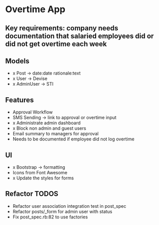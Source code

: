 # Overtime App

## Key requirements: company needs documentation that salaried employees did or did not get overtime each week

## Models
- x Post -> date:date rationale:text
- x User -> Devise
- x AdminUser -> STI

## Features
- Approval Workflow
- SMS Sending -> link to approval or overtime input
- x Administrate admin dashboard
- x Block non admin and guest users
- Email summary to managers for approval
- Needs to be documented if employee did not log overtime

## UI
- x Bootstrap -> formatting
- Icons from Font Awesome
- x Update the styles for forms

## Refactor TODOS
- Refactor user association integration test in post_spec
- Refactor posts/_form for admin user with status
- Fix post_spec.rb:82 to use factories